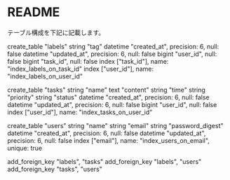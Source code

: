 # README

テーブル構成を下記に記載します。

create_table "labels"
    string "tag"
    datetime "created_at", precision: 6, null: false
    datetime "updated_at", precision: 6, null: false
    bigint "user_id", null: false
    bigint "task_id", null: false
    index ["task_id"], name: "index_labels_on_task_id"
    index ["user_id"], name: "index_labels_on_user_id"


  create_table "tasks"
    string "name"
    text "content"
    string "time"
    string "priority"
    string "status"
    datetime "created_at", precision: 6, null: false
    datetime "updated_at", precision: 6, null: false
    bigint "user_id", null: false
    index ["user_id"], name: "index_tasks_on_user_id"


  create_table "users"
    string "name"
    string "email"
    string "password_digest"
    datetime "created_at", precision: 6, null: false
    datetime "updated_at", precision: 6, null: false
    index ["email"], name: "index_users_on_email", unique: true
 

  add_foreign_key "labels", "tasks"
  add_foreign_key "labels", "users"
  add_foreign_key "tasks", "users"

